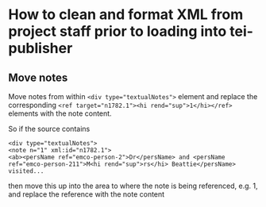 # How to clean and format XML from project staff prior to loading into tei-publisher

Move notes
-
Move notes from within `<div type="textualNotes">` element and replace the corresponding `<ref target="n1782.1"><hi rend="sup">1</hi></ref>` elements with the note content. 

So if the source contains

    <div type="textualNotes">
    <note n="1" xml:id="n1782.1">
    <ab><persName ref="emco-person-2">Dr</persName> and <persName ref="emco-person-211">M<hi rend="sup">rs</hi> Beattie</persName> visited...
    
then move this up into the <body> area to where the note is being referenced, e.g. <ref target="n1782.1"><hi rend="sup">1</hi></ref>, and replace the reference with the note content    
    
